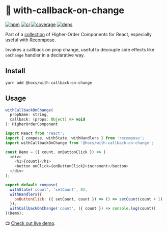 # :bell: with-callback-on-change

[![npm](https://img.shields.io/npm/v/@hocs/with-callback-on-change.svg?style=flat-square)](https://www.npmjs.com/package/@hocs/with-callback-on-change) [![ci](https://img.shields.io/travis/deepsweet/hocs/master.svg?style=flat-square)](https://travis-ci.org/deepsweet/hocs) [![coverage](https://img.shields.io/codecov/c/github/deepsweet/hocs/master.svg?style=flat-square)](https://codecov.io/github/deepsweet/hocs) [![deps](https://david-dm.org/deepsweet/hocs.svg?path=packages/with-callback-on-change&style=flat-square)](https://david-dm.org/deepsweet/hocs?path=packages/with-callback-on-change)

Part of a [collection](https://github.com/deepsweet/hocs) of Higher-Order Components for React, especially useful with [Recompose](https://github.com/acdlite/recompose).

Invokes a callback on prop change, useful to decouple side effects like `onChange` handler in a declarative way.

## Install

```
yarn add @hocs/with-callback-on-change
```

## Usage

```js
withCallbackOnChange(
  propName: string,
  callback: (props: Object) => void
): HigherOrderComponent
```

```js
import React from 'react';
import { compose, withState, withHandlers } from 'recompose';
import withCallbackOnChange from '@hocs/with-callback-on-change';

const Demo = ({ count, onButtonClick }) => (
  <div>
    <h1>{count}</h1>
    <button onClick={onButtonClick}>increment</button>
  </div>
);

export default compose(
  withState('count', 'setCount', 0),
  withHandlers({
    onButtonClick: ({ setCount, count }) => () => setCount(count + 1)
  }),
  withCallbackOnChange('count', ({ count }) => console.log(count))
)(Demo);
```

:tv: [Check out live demo](https://codesandbox.io/s/o8m03w7j6).
